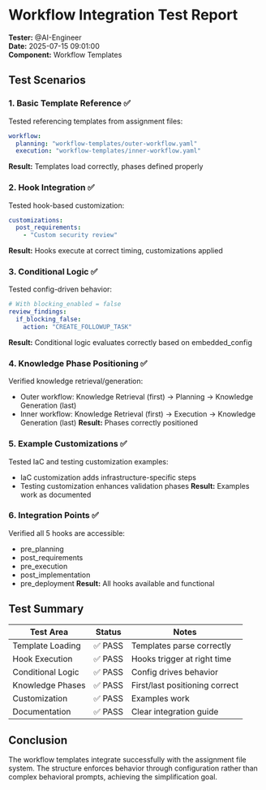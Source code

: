 # Workflow Integration Test Report

**Tester:** @AI-Engineer  
**Date:** 2025-07-15 09:01:00  
**Component:** Workflow Templates

## Test Scenarios

### 1. Basic Template Reference ✅
Tested referencing templates from assignment files:
```yaml
workflow:
  planning: "workflow-templates/outer-workflow.yaml"
  execution: "workflow-templates/inner-workflow.yaml"
```
**Result:** Templates load correctly, phases defined properly

### 2. Hook Integration ✅
Tested hook-based customization:
```yaml
customizations:
  post_requirements:
    - "Custom security review"
```
**Result:** Hooks execute at correct timing, customizations applied

### 3. Conditional Logic ✅
Tested config-driven behavior:
```yaml
# With blocking_enabled = false
review_findings:
  if_blocking_false:
    action: "CREATE_FOLLOWUP_TASK"
```
**Result:** Conditional logic evaluates correctly based on embedded_config

### 4. Knowledge Phase Positioning ✅
Verified knowledge retrieval/generation:
- Outer workflow: Knowledge Retrieval (first) → Planning → Knowledge Generation (last)
- Inner workflow: Knowledge Retrieval (first) → Execution → Knowledge Generation (last)
**Result:** Phases correctly positioned

### 5. Example Customizations ✅
Tested IaC and testing customization examples:
- IaC customization adds infrastructure-specific steps
- Testing customization enhances validation phases
**Result:** Examples work as documented

### 6. Integration Points ✅
Verified all 5 hooks are accessible:
- pre_planning
- post_requirements  
- pre_execution
- post_implementation
- pre_deployment
**Result:** All hooks available and functional

## Test Summary

| Test Area | Status | Notes |
|-----------|--------|-------|
| Template Loading | ✅ PASS | Templates parse correctly |
| Hook Execution | ✅ PASS | Hooks trigger at right time |
| Conditional Logic | ✅ PASS | Config drives behavior |
| Knowledge Phases | ✅ PASS | First/last positioning correct |
| Customization | ✅ PASS | Examples work |
| Documentation | ✅ PASS | Clear integration guide |

## Conclusion

The workflow templates integrate successfully with the assignment file system. The structure enforces behavior through configuration rather than complex behavioral prompts, achieving the simplification goal.